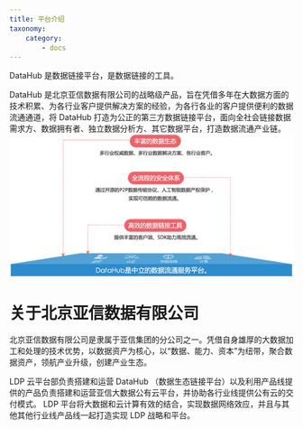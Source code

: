 ```yaml
---
title: 平台介绍
taxonomy:
    category:
        - docs
---
```


DataHub 是数据链接平台，是数据链接的工具。

DataHub 是北京亚信数据有限公司的战略级产品，旨在凭借多年在大数据方面的技术积累、为各行业客户提供解决方案的经验，为各行各业的客户提供便利的数据流通通道，将 DataHub 打造为公正的第三方数据链接平台，面向全社会链接数据需求方、数据拥有者、独立数据分析方、其它数据平台，打造数据流通产业链。
![](dataHub.jpg)

# 关于北京亚信数据有限公司

北京亚信数据有限公司是隶属于亚信集团的分公司之一。凭借自身雄厚的大数据加工和处理的技术优势，以数据资产为核心，以“数据、能力、资本”为纽带，聚合数据资产，领航产业升级，创建产业生态。

LDP 云平台部负责搭建和运营 DataHub （数据生态链接平台）以及利用产品线提供的产品负责搭建和运营亚信大数据公有云平台，并协助各行业线提供公有云的交付模式。 LDP 平台将大数据和云计算有效的结合，实现数据网络效应，并且与其他其他行业线产品线一起打造实现 LDP 战略和平台。